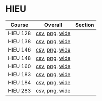 # HIEU

| Course | Overall | Section |
| ------ | ------- | ------- |
| HIEU 128 | [csv](https://github.com/UCSD-Historical-Enrollment-Data/2025Spring/blob/main/overall/HIEU%20128.csv), [png](https://raw.githubusercontent.com/UCSD-Historical-Enrollment-Data/2025Spring/main/plot_overall/HIEU%20128.png), [wide](https://raw.githubusercontent.com/UCSD-Historical-Enrollment-Data/2025Spring/main/plot_overall_wide/HIEU%20128.png) |  |
| HIEU 138 | [csv](https://github.com/UCSD-Historical-Enrollment-Data/2025Spring/blob/main/overall/HIEU%20138.csv), [png](https://raw.githubusercontent.com/UCSD-Historical-Enrollment-Data/2025Spring/main/plot_overall/HIEU%20138.png), [wide](https://raw.githubusercontent.com/UCSD-Historical-Enrollment-Data/2025Spring/main/plot_overall_wide/HIEU%20138.png) |  |
| HIEU 146 | [csv](https://github.com/UCSD-Historical-Enrollment-Data/2025Spring/blob/main/overall/HIEU%20146.csv), [png](https://raw.githubusercontent.com/UCSD-Historical-Enrollment-Data/2025Spring/main/plot_overall/HIEU%20146.png), [wide](https://raw.githubusercontent.com/UCSD-Historical-Enrollment-Data/2025Spring/main/plot_overall_wide/HIEU%20146.png) |  |
| HIEU 148 | [csv](https://github.com/UCSD-Historical-Enrollment-Data/2025Spring/blob/main/overall/HIEU%20148.csv), [png](https://raw.githubusercontent.com/UCSD-Historical-Enrollment-Data/2025Spring/main/plot_overall/HIEU%20148.png), [wide](https://raw.githubusercontent.com/UCSD-Historical-Enrollment-Data/2025Spring/main/plot_overall_wide/HIEU%20148.png) |  |
| HIEU 160 | [csv](https://github.com/UCSD-Historical-Enrollment-Data/2025Spring/blob/main/overall/HIEU%20160.csv), [png](https://raw.githubusercontent.com/UCSD-Historical-Enrollment-Data/2025Spring/main/plot_overall/HIEU%20160.png), [wide](https://raw.githubusercontent.com/UCSD-Historical-Enrollment-Data/2025Spring/main/plot_overall_wide/HIEU%20160.png) |  |
| HIEU 183 | [csv](https://github.com/UCSD-Historical-Enrollment-Data/2025Spring/blob/main/overall/HIEU%20183.csv), [png](https://raw.githubusercontent.com/UCSD-Historical-Enrollment-Data/2025Spring/main/plot_overall/HIEU%20183.png), [wide](https://raw.githubusercontent.com/UCSD-Historical-Enrollment-Data/2025Spring/main/plot_overall_wide/HIEU%20183.png) |  |
| HIEU 184 | [csv](https://github.com/UCSD-Historical-Enrollment-Data/2025Spring/blob/main/overall/HIEU%20184.csv), [png](https://raw.githubusercontent.com/UCSD-Historical-Enrollment-Data/2025Spring/main/plot_overall/HIEU%20184.png), [wide](https://raw.githubusercontent.com/UCSD-Historical-Enrollment-Data/2025Spring/main/plot_overall_wide/HIEU%20184.png) |  |
| HIEU 283 | [csv](https://github.com/UCSD-Historical-Enrollment-Data/2025Spring/blob/main/overall/HIEU%20283.csv), [png](https://raw.githubusercontent.com/UCSD-Historical-Enrollment-Data/2025Spring/main/plot_overall/HIEU%20283.png), [wide](https://raw.githubusercontent.com/UCSD-Historical-Enrollment-Data/2025Spring/main/plot_overall_wide/HIEU%20283.png) |  |
